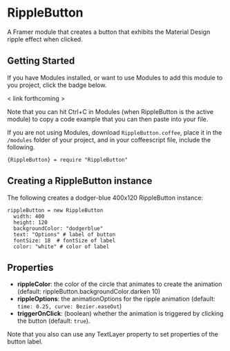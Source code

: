 # RippleButton
A Framer module that creates a button that exhibits the Material Design ripple effect when clicked.
## Getting Started
If you have Modules installed, or want to use Modules to add this module to you project, click the badge below.

< link forthcoming >

Note that you can hit Ctrl+C in Modules (when RippleButton is the active module) to copy a code example that you can then paste into your file. 

If you are not using Modules, download `RippleButton.coffee`, place it in the `/modules` folder of your project, and in your coffeescript file, include the following.

`{RippleButton} = require "RippleButton"`
## Creating a RippleButton instance
The following creates a dodger-blue 400x120 RippleButton instance:
```
rippleButton = new RippleButton
  width: 400
  height: 120
  backgroundColor: "dodgerblue"
  text: "Options" # label of button
  fontSize: 18  # fontSize of label
  color: "white" # color of label
```
## Properties
* **rippleColor**: the color of the circle that animates to create the animation (default: rippleButton.backgroundColor.darken 10)
* **rippleOptions**: the animationOptions for the ripple animation (default: `time: 0.25, curve: Bezier.easeOut`)
* **triggerOnClick**: (boolean) whether the animation is triggered by clicking the button (default: `true`). 

Note that you also can use any TextLayer property to set properties of the button label.
